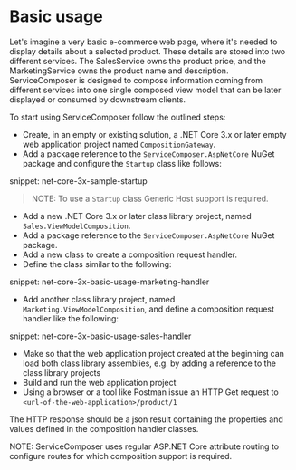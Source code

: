 # Basic usage

Let's imagine a very basic e-commerce web page, where it's needed to display details about a selected product. These details are stored into two different services. The SalesService owns the product price, and the MarketingService owns the product name and description. ServiceComposer is designed to compose information coming from different services into one single composed view model that can be later displayed or consumed by downstream clients.

To start using ServiceComposer follow the outlined steps:

- Create, in an empty or existing solution, a .NET Core 3.x or later empty web application project named `CompositionGateway`.
- Add a package reference to the `ServiceComposer.AspNetCore` NuGet package and configure the `Startup` class like follows:

snippet: net-core-3x-sample-startup

> NOTE: To use a `Startup` class Generic Host support is required.

- Add a new .NET Core 3.x or later class library project, named `Sales.ViewModelComposition`.
- Add a package reference to the `ServiceComposer.AspNetCore` NuGet package.
- Add a new class to create a composition request handler.
- Define the class similar to the following:

snippet: net-core-3x-basic-usage-marketing-handler

- Add another class library project, named `Marketing.ViewModelComposition`, and define a composition request handler like the following:

snippet: net-core-3x-basic-usage-sales-handler

- Make so that the web application project created at the beginning can load both class library assemblies, e.g. by adding a reference to the class library projects
- Build and run the web application project
- Using a browser or a tool like Postman issue an HTTP Get request to `<url-of-the-web-application>/product/1`

The HTTP response should be a json result containing the properties and values defined in the composition handler classes.

NOTE: ServiceComposer uses regular ASP.NET Core attribute routing to configure routes for which composition support is required.
